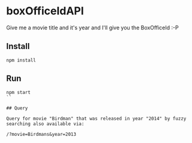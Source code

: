 # boxOfficeIdAPI
Give me a movie title and it's year and I'll give you the BoxOfficeId :-P

## Install

```
npm install
```

## Run

```
npm start
``

## Query

Query for movie "Birdman" that was released in year "2014" by fuzzy searching also available via:

/?movie=Birdmans&year=2013